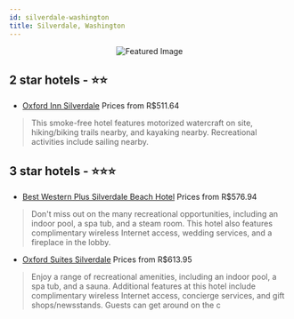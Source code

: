 ```yaml
---
id: silverdale-washington
title: Silverdale, Washington
---
```


<center><img src="https://i.travelapi.com/hotels/1000000/50000/41900/41862/e22ab926_z.jpg" alt="Featured Image" /></center>


##  2 star hotels - ⭐️⭐️

-    [Oxford Inn Silverdale](https://us.hurb.com/hotels/silverdale/oxford-inn-silverdale-JNP-JP180877?cmp=18055) Prices from R$511.64
   > This smoke-free hotel features motorized watercraft on site, hiking/biking trails nearby, and kayaking nearby. Recreational activities include sailing nearby.

##  3 star hotels - ⭐️⭐️⭐️

-    [Best Western Plus Silverdale Beach Hotel](https://us.hurb.com/hotels/silverdale/best-western-plus-silverdale-beach-hotel-JNP-JP889381?cmp=18055) Prices from R$576.94
   > Don't miss out on the many recreational opportunities, including an indoor pool, a spa tub, and a steam room. This hotel also features complimentary wireless Internet access, wedding services, and a fireplace in the lobby.
-    [Oxford Suites Silverdale](https://us.hurb.com/hotels/silverdale/oxford-suites-silverdale-JNP-JP045852?cmp=18055) Prices from R$613.95
   > Enjoy a range of recreational amenities, including an indoor pool, a spa tub, and a sauna. Additional features at this hotel include complimentary wireless Internet access, concierge services, and gift shops/newsstands. Guests can get around on the c
